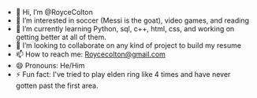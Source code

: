 - 👋 Hi, I’m @RoyceColton
- 👀 I’m interested in soccer (Messi is the goat), video games, and reading 
- 🌱 I’m currently learning Python, sql, c++, html, css, and working on getting better at all of them. 
- 💞️ I’m looking to collaborate on any kind of project to build my resume
- 📫 How to reach me: Roycecolton@gmail.com
- 😄 Pronouns: He/Him
- ⚡ Fun fact: I've tried to play elden ring like 4 times and have never gotten past the first area. 

<!---
RoyceColton/RoyceColton is a ✨ special ✨ repository because its `README.md` (this file) appears on your GitHub profile.
You can click the Preview link to take a look at your changes.
--->
